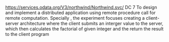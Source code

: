 https://services.odata.org/V3/northwind/Northwind.svc/
DC 7
To design and implement a distributed application using remote procedure call for remote computation. Specially , the experiment focuses creating a client-server architecture where the client submits an interger value to the server, which then calculates the factorial of given integer and the return the result to the client program
